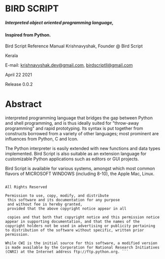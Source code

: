 # BIRD SCRIPT
 ##### Interpreted object oriented programming language, 
#### Inspired from Python.
Bird Script
Reference Manual
Krishnavyshak, 
Founder @ Bird Script

 Kerala

E-mail: krishnavyshak.dev@gmail.com, birdscriptll@gmail.com

April 22 2021

Release 0.0.2

# __**Abstract**__

interpreted programming language that bridges the gap between Python and shell programming, and is thus ideally suited for "throw-away programming" and rapid prototyping. Its syntax is put together from constructs borrowed from a variety of other languages; most prominent are influences from Python, C and Icon.

The Python interpreter is easily extended with new functions and data types implemented. Bird Script is also suitable as an extension language for customizable Python applications such as editors or GUI projects.

Bird Script is available for various systems, amongst which most common flavors of MICROSOFT WINDOWS (including 8-10), the Apple Mac, Linux.

``` Copyright © 1991-1995 by Stichting Mathematisch Centrum, Amsterdam, The Netherlands.

All Rights Reserved

Permission to use, copy, modify, and distribute
 this software and its documentation for any purpose
 and without fee is hereby granted,
 provided that the above copyright notice appear in all

 copies and that both that copyright notice and this permission notice appear in supporting documentation, and that the names of the copyright holders not be used in advertising or publicity pertaining to distribution of the software without specific, written prior permission.

While CWI is the initial source for this software, a modified version is made available by the Corporation for National Research Initiatives (CNRI) at the Internet address ftp://ftp.python.org. ```
